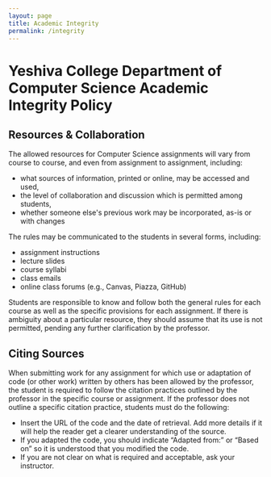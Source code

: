 ```yaml
---
layout: page
title: Academic Integrity
permalink: /integrity
---
```


# Yeshiva College Department of Computer Science Academic Integrity Policy

## Resources & Collaboration

The allowed resources for Computer Science assignments will vary from course to course, and even from assignment to assignment, including:

* what sources of information, printed or online, may be accessed and used,
* the level of collaboration and discussion which is permitted among students,
* whether someone else's previous work may be incorporated, as-is or with changes

The rules may be communicated to the students in several forms, including:
* assignment instructions
* lecture slides
* course syllabi
* class emails
* online class forums (e.g., Canvas, Piazza, GitHub)

Students are responsible to know and follow both the general rules for each course as well as the specific provisions for each assignment. If there is ambiguity about a particular resource, they should assume that its use is not permitted, pending any further clarification by the professor.

## Citing Sources

When submitting work for any assignment for which use or adaptation of code (or other work) written by others has been allowed by the professor, the student is required to follow the citation practices outlined by the professor in the specific course or assignment. If the professor does not outline a specific citation practice, students must do the following:

* Insert the URL of the code and the date of retrieval. Add more details if it will help the reader get a clearer understanding of the source.
* If you adapted the code, you should indicate “Adapted from:” or “Based on” so it is understood that you modified the code.
* If you are not clear on what is required and acceptable, ask your instructor.
